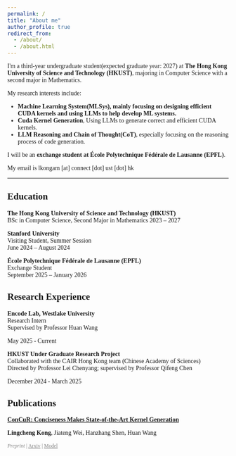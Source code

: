 ```yaml
---
permalink: /
title: "About me"
author_profile: true
redirect_from: 
  - /about/
  - /about.html
---
```



<style>
body {
  font-family: "Times New Roman", Times, serif;
}
</style>

I'm a third-year undergraduate student(expected graduate year: 2027) at **The Hong Kong University of Science and Technology (HKUST)**, majoring in Computer Science with a second major in Mathematics.

My research interests include:

- **Machine Learning System(MLSys), mainly focusing on designing efficient CUDA kernels and using LLMs to help develop ML systems.**
- **Cuda Kernel Generation**, Using LLMs to generate correct and efficient CUDA kernels.  
- **LLM Reasoning and Chain of Thought(CoT)**, especially focusing on the reasoning process of code generation.

I will be an **exchange student at École Polytechnique Fédérale de Lausanne (EPFL)**.

My email is lkongam [at] connect [dot] ust [dot] hk

---

## Education

**The Hong Kong University of Science and Technology (HKUST)**  
BSc in Computer Science, Second Major in Mathematics
2023 – 2027

**Stanford University**  
Visiting Student, Summer Session  
June 2024 – August 2024

**École Polytechnique Fédérale de Lausanne (EPFL)**  
Exchange Student  
September 2025 – January 2026


## Research Experience

**Encode Lab, Westlake University**  
Research Intern  
Supervised by Professor Huan Wang

May 2025 - Current

**HKUST Under Graduate Research Project**  
Collaborated with the CAIR Hong Kong team (Chinese Academy of Sciences)  
Directed by Professor Lei Chenyang; supervised by Professor Qifeng Chen

December 2024 - March 2025

## Publications
[**ConCuR: Conciseness Makes State-of-the-Art Kernel Generation**](https://lkongam.github.io/ConCuR/)

**Lingcheng Kong**, Jiateng Wei, Hanzhang Shen, Huan Wang

<span style="font-size:0.85em; line-height:1.2; color:gray;">
<i>Preprint</i> |
<a href="https://arxiv.org/pdf/2510.07356" style="color:gray;">Arxiv</a> |
<a href="https://huggingface.co/lkongam/KernelCoder" style="color:gray;">Model</a>
</span>

